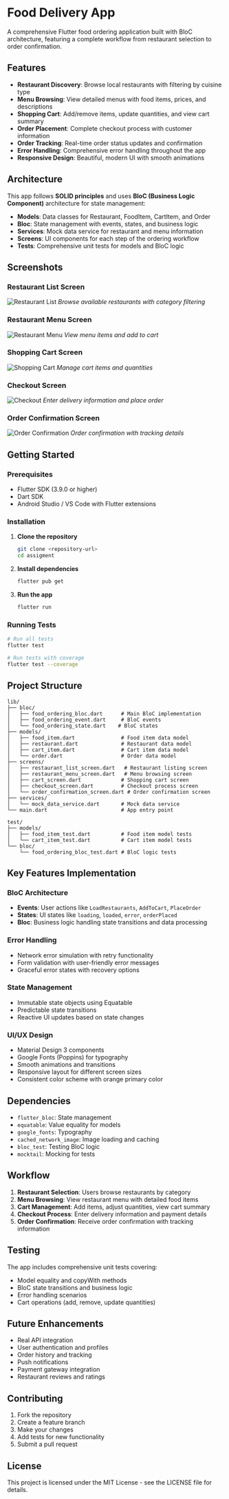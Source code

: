 # Food Delivery App

A comprehensive Flutter food ordering application built with BloC architecture, featuring a complete workflow from restaurant selection to order confirmation.

## Features

- **Restaurant Discovery**: Browse local restaurants with filtering by cuisine type
- **Menu Browsing**: View detailed menus with food items, prices, and descriptions
- **Shopping Cart**: Add/remove items, update quantities, and view cart summary
- **Order Placement**: Complete checkout process with customer information
- **Order Tracking**: Real-time order status updates and confirmation
- **Error Handling**: Comprehensive error handling throughout the app
- **Responsive Design**: Beautiful, modern UI with smooth animations

## Architecture

This app follows **SOLID principles** and uses **BloC (Business Logic Component)** architecture for state management:

- **Models**: Data classes for Restaurant, FoodItem, CartItem, and Order
- **Bloc**: State management with events, states, and business logic
- **Services**: Mock data service for restaurant and menu information
- **Screens**: UI components for each step of the ordering workflow
- **Tests**: Comprehensive unit tests for models and BloC logic

## Screenshots

### Restaurant List Screen
![Restaurant List](screenshots/restaurant_list.png)
*Browse available restaurants with category filtering*

### Restaurant Menu Screen
![Restaurant Menu](screenshots/restaurant_menu.png)
*View menu items and add to cart*

### Shopping Cart Screen
![Shopping Cart](screenshots/cart.png)
*Manage cart items and quantities*

### Checkout Screen
![Checkout](screenshots/checkout.png)
*Enter delivery information and place order*

### Order Confirmation Screen
![Order Confirmation](screenshots/order_confirmation.png)
*Order confirmation with tracking details*

## Getting Started

### Prerequisites

- Flutter SDK (3.9.0 or higher)
- Dart SDK
- Android Studio / VS Code with Flutter extensions

### Installation

1. **Clone the repository**
   ```bash
   git clone <repository-url>
   cd assigment
   ```

2. **Install dependencies**
   ```bash
   flutter pub get
   ```

3. **Run the app**
   ```bash
   flutter run
   ```

### Running Tests

```bash
# Run all tests
flutter test

# Run tests with coverage
flutter test --coverage
```

## Project Structure

```
lib/
├── bloc/
│   ├── food_ordering_bloc.dart      # Main BloC implementation
│   ├── food_ordering_event.dart     # BloC events
│   └── food_ordering_state.dart    # BloC states
├── models/
│   ├── food_item.dart               # Food item data model
│   ├── restaurant.dart              # Restaurant data model
│   ├── cart_item.dart               # Cart item data model
│   └── order.dart                   # Order data model
├── screens/
│   ├── restaurant_list_screen.dart   # Restaurant listing screen
│   ├── restaurant_menu_screen.dart   # Menu browsing screen
│   ├── cart_screen.dart             # Shopping cart screen
│   ├── checkout_screen.dart         # Checkout process screen
│   └── order_confirmation_screen.dart # Order confirmation screen
├── services/
│   └── mock_data_service.dart       # Mock data service
└── main.dart                        # App entry point

test/
├── models/
│   ├── food_item_test.dart          # Food item model tests
│   └── cart_item_test.dart          # Cart item model tests
└── bloc/
    └── food_ordering_bloc_test.dart # BloC logic tests
```

## Key Features Implementation

### BloC Architecture
- **Events**: User actions like `LoadRestaurants`, `AddToCart`, `PlaceOrder`
- **States**: UI states like `loading`, `loaded`, `error`, `orderPlaced`
- **Bloc**: Business logic handling state transitions and data processing

### Error Handling
- Network error simulation with retry functionality
- Form validation with user-friendly error messages
- Graceful error states with recovery options

### State Management
- Immutable state objects using Equatable
- Predictable state transitions
- Reactive UI updates based on state changes

### UI/UX Design
- Material Design 3 components
- Google Fonts (Poppins) for typography
- Smooth animations and transitions
- Responsive layout for different screen sizes
- Consistent color scheme with orange primary color

## Dependencies

- `flutter_bloc`: State management
- `equatable`: Value equality for models
- `google_fonts`: Typography
- `cached_network_image`: Image loading and caching
- `bloc_test`: Testing BloC logic
- `mocktail`: Mocking for tests

## Workflow

1. **Restaurant Selection**: Users browse restaurants by category
2. **Menu Browsing**: View restaurant menu with detailed food items
3. **Cart Management**: Add items, adjust quantities, view cart summary
4. **Checkout Process**: Enter delivery information and payment details
5. **Order Confirmation**: Receive order confirmation with tracking information

## Testing

The app includes comprehensive unit tests covering:
- Model equality and copyWith methods
- BloC state transitions and business logic
- Error handling scenarios
- Cart operations (add, remove, update quantities)

## Future Enhancements

- Real API integration
- User authentication and profiles
- Order history and tracking
- Push notifications
- Payment gateway integration
- Restaurant reviews and ratings

## Contributing

1. Fork the repository
2. Create a feature branch
3. Make your changes
4. Add tests for new functionality
5. Submit a pull request

## License

This project is licensed under the MIT License - see the LICENSE file for details.
